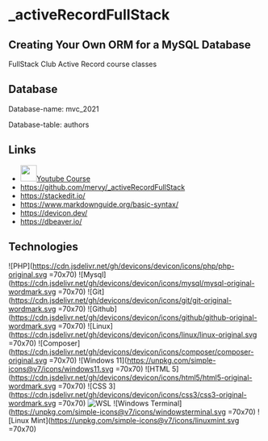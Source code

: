# _activeRecordFullStack
## Creating Your Own ORM for a MySQL Database

FullStack Club Active Record course classes

## Database

Database-name: mvc_2021

Database-table: authors

## Links

- <img  height="32"  width="32"  src="https://unpkg.com/simple-icons@v7/icons/youtube.svg =70x70" />[Youtube Course](https://www.youtube.com/watch?v=dPLNIZdWuEw&list=PLyugqHiq-SKee_GGYrLvO4zNJTC7Q3Hd9&ab_channel=ClubeFull-Stack)
- https://github.com/mervy/_activeRecordFullStack
- https://stackedit.io/
- https://www.markdownguide.org/basic-syntax/
- https://devicon.dev/
- https://dbeaver.io/


##  Technologies
![PHP](https://cdn.jsdelivr.net/gh/devicons/devicon/icons/php/php-original.svg =70x70)
![Mysql](https://cdn.jsdelivr.net/gh/devicons/devicon/icons/mysql/mysql-original-wordmark.svg =70x70)
![Git](https://cdn.jsdelivr.net/gh/devicons/devicon/icons/git/git-original-wordmark.svg =70x70)
![Github](https://cdn.jsdelivr.net/gh/devicons/devicon/icons/github/github-original-wordmark.svg =70x70)
![Linux](https://cdn.jsdelivr.net/gh/devicons/devicon/icons/linux/linux-original.svg =70x70)
![Composer](https://cdn.jsdelivr.net/gh/devicons/devicon/icons/composer/composer-original.svg =70x70)
![Windows 11](https://unpkg.com/simple-icons@v7/icons/windows11.svg =70x70)
![HTML 5](https://cdn.jsdelivr.net/gh/devicons/devicon/icons/html5/html5-original-wordmark.svg =70x70)
![CSS 3](https://cdn.jsdelivr.net/gh/devicons/devicon/icons/css3/css3-original-wordmark.svg =70x70)
![WSL](https://developer.microsoft.com/pt-br/windows/dev-tools/images/wsl-3-col-720x405.png)
![Windows Terminal](https://unpkg.com/simple-icons@v7/icons/windowsterminal.svg =70x70)
![Linux Mint](https://unpkg.com/simple-icons@v7/icons/linuxmint.svg =70x70)
<!--
<img  height="70"  width="70"  align="left"  src="https://cdn.jsdelivr.net/gh/devicons/devicon/icons/php/php-original.svg =70x70"/> 
<img  height="70"  width="70"  align="left"  src="https://cdn.jsdelivr.net/gh/devicons/devicon/icons/mysql/mysql-original-wordmark.svg =70x70"/> 
<img  height="70"  width="70"  align="left"  src="https://cdn.jsdelivr.net/gh/devicons/devicon/icons/git/git-original-wordmark.svg =70x70"/> 
<img  height="70"  width="70"  align="left"  src="https://cdn.jsdelivr.net/gh/devicons/devicon/icons/github/github-original-wordmark.svg =70x70"/>
<img  height="70"  width="70"  align="left"  src="https://cdn.jsdelivr.net/gh/devicons/devicon/icons/linux/linux-original.svg =70x70"/>
<img  height="70"  width="70"  align="left"  src="https://cdn.jsdelivr.net/gh/devicons/devicon/icons/composer/composer-original.svg =70x70"/>
<img  height="70"  width="70"  align="left"  src="https://cdn.jsdelivr.net/gh/devicons/devicon/icons/apache/apache-original-wordmark.svg =70x70"/>
<img  height="70"  width="70"  align="left"  src="https://unpkg.com/simple-icons@v7/icons/windows11.svg =70x70"/>
<img  height="70"  width="70"  align="left"  src="https://cdn.jsdelivr.net/gh/devicons/devicon/icons/html5/html5-original-wordmark.svg =70x70"/>
<img  height="70"  width="70"  align="left"  src="https://cdn.jsdelivr.net/gh/devicons/devicon/icons/css3/css3-original-wordmark.svg =70x70"/>
<img  height="50"  width="70"  align="left"  src="https://developer.microsoft.com/pt-br/windows/dev-tools/images/wsl-3-col-720x405.png"/>
<img  height="70"  width="70"  align="left"  src="https://cdn.jsdelivr.net/gh/devicons/devicon/icons/bootstrap/bootstrap-original-wordmark.svg =70x70"/>
<img  height="70"  width="70"  align="left" src="https://unpkg.com/simple-icons@v7/icons/windowsterminal.svg =70x70"/>
<img  height="70"  width="70"  align="left"  src="https://unpkg.com/simple-icons@v7/icons/linuxmint.svg =70x70"/>
-->
